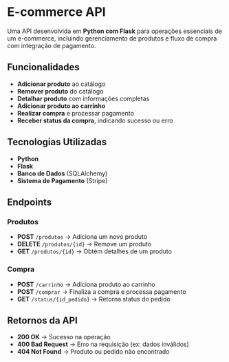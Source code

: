 # E-commerce API  

Uma API desenvolvida em **Python com Flask** para operações essenciais de um e-commerce, incluindo gerenciamento de produtos e fluxo de compra com integração de pagamento.  

## Funcionalidades  

- **Adicionar produto** ao catálogo  
- **Remover produto** do catálogo  
- **Detalhar produto** com informações completas  
- **Adicionar produto ao carrinho**  
- **Realizar compra** e processar pagamento  
- **Receber status da compra**, indicando sucesso ou erro  

## Tecnologias Utilizadas  

- **Python**  
- **Flask**  
- **Banco de Dados** (SQLAlchemy)  
- **Sistema de Pagamento** (Stripe) 


## Endpoints  

### Produtos  

- **POST** `/produtos` → Adiciona um novo produto  
- **DELETE** `/produtos/{id}` → Remove um produto  
- **GET** `/produtos/{id}` → Obtém detalhes de um produto  

### Compra  

- **POST** `/carrinho` → Adiciona produto ao carrinho  
- **POST** `/comprar` → Finaliza a compra e processa pagamento  
- **GET** `/status/{id_pedido}` → Retorna status do pedido  

## Retornos da API  

- **200 OK** → Sucesso na operação  
- **400 Bad Request** → Erro na requisição (ex: dados inválidos)  
- **404 Not Found** → Produto ou pedido não encontrado  


